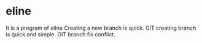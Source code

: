 # eline
It is a program of eline
Creating a new branch is quick.
GIT creating branch is quick and simple.
GIT branch fix conflict.

